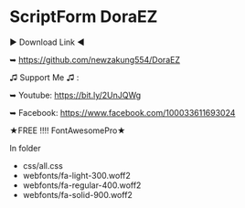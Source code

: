 # ScriptForm DoraEZ 


▶ Download Link ◀


➥ https://github.com/newzakung554/DoraEZ


♫ Support Me ♫ :


➥ Youtube: https://bit.ly/2UnJQWg


➥ Facebook: https://www.facebook.com/100033611693024

★FREE !!!! FontAwesomePro★


In folder


- css/all.css
- webfonts/fa-light-300.woff2
- webfonts/fa-regular-400.woff2
- webfonts/fa-solid-900.woff2


